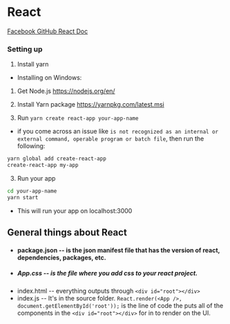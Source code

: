# React
[Facebook GitHub React Doc](https://github.com/facebook/create-react-app)

### Setting up

1. Install yarn
  - Installing on Windows:

  1. Get Node.js
  https://nodejs.org/en/
  2. Install Yarn package
  https://yarnpkg.com/latest.msi

2. Run `yarn create react-app your-app-name`

- if you come across an issue like `is not recognized as an internal or external command, operable program or batch file`, then run the following:

```sh
yarn global add create-react-app
create-react-app my-app
```

3. Run your app

```sh
cd your-app-name
yarn start
```

- This will run your app on localhost:3000

## General things about React

- #### package.json -- is the json manifest file that has the version of react, dependencies, packages, etc.
- ##### App.css -- is the file where you add css to your react project.
- index.html -- everything outputs through ```<div id="root"></div>```
- index.js -- It's in the source folder. ```React.render(<App />, document.getElementById('root'));``` is the line of code the puts all of the components in the ``` <div id="root"></div> ``` for in to render on the UI.
